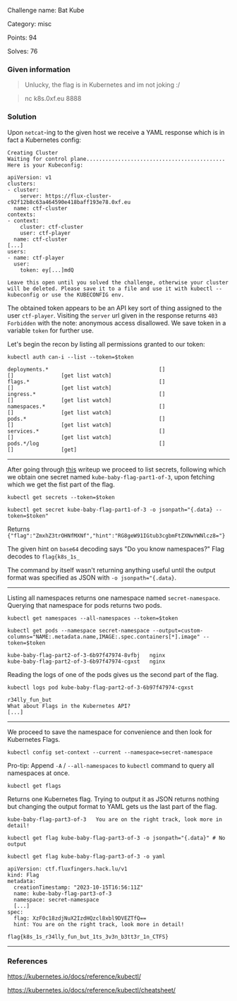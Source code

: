 Challenge name: Bat Kube

Category: misc

Points: 94

Solves: 76


### Given information

> Unlucky, the flag is in Kubernetes and im not joking :/

> nc k8s.0xf.eu 8888

### Solution

Upon `netcat`-ing to the given host we receive a YAML response which is in fact a Kubernetes config:

```
Creating Cluster
Waiting for control plane............................................
Here is your Kubeconfig:

apiVersion: v1
clusters:
- cluster:
    server: https://flux-cluster-c92f12b8c63a464590e418baff193e78.0xf.eu
  name: ctf-cluster
contexts:
- context:
    cluster: ctf-cluster
    user: ctf-player
  name: ctf-cluster
[...]
users:
- name: ctf-player
  user:
    token: ey[...]mdQ

Leave this open until you solved the challenge, otherwise your cluster will be deleted. Please save it to a file and use it with kubectl --kubeconfig or use the KUBECONFIG env.
```

The obtained token appears to be an API key sort of thing assigned to the user `ctf-player`. Visiting the `server` url given in the response returns `403 Forbidden` with the note: anonymous access disallowed. We save token in a variable `token` for further use.

Let's begin the recon by listing all permissions granted to our token:
```
kubectl auth can-i --list --token=$token
```

```
deployments.*                                   []                                     []               [get list watch]
flags.*                                         []                                     []               [get list watch]
ingress.*                                       []                                     []               [get list watch]
namespaces.*                                    []                                     []               [get list watch]
pods.*                                          []                                     []               [get list watch]
services.*                                      []                                     []               [get list watch]
pods.*/log                                      []                                     []               [get]
```

---

After going through [this](https://ctftime.org/writeup/30561) writeup we proceed to list secrets, following which we obtain one secret named `kube-baby-flag-part1-of-3`, upon fetching which we get the fist part of the flag.

```
kubectl get secrets --token=$token
```

```
kubectl get secret kube-baby-flag-part1-of-3 -o jsonpath="{.data} --token=$token"
```

Returns `{"flag":"ZmxhZ3trOHNfMXNf","hint":"RG8geW91IGtub3cgbmFtZXNwYWNlcz8="}`

The given hint on `base64` decoding says "Do you know namespaces?"
Flag decodes to `flag{k8s_1s_`

The command by itself wasn't returning anything useful until the output format was specified as JSON with `-o jsonpath="{.data}`.

---

Listing all namespaces returns one namespace named `secret-namespace`. Querying that namespace for pods returns two pods.

```
kubectl get namespaces --all-namespaces --token=$token
```

```
kubectl get pods --namespace secret-namespace --output=custom-columns="NAME:.metadata.name,IMAGE:.spec.containers[*].image" --token=$token
```

```
kube-baby-flag-part2-of-3-6b97f47974-8vfbj   nginx
kube-baby-flag-part2-of-3-6b97f47974-cgxst   nginx
```

Reading the logs of one of the pods gives us the second part of the flag.

```
kubectl logs pod kube-baby-flag-part2-of-3-6b97f47974-cgxst
```

```
r34lly_fun_but
What about Flags in the Kubernetes API?
[...]
```

---

We proceed to save the namespace for convenience and then look for Kubernetes Flags.

```
kubectl config set-context --current --namespace=secret-namespace
```

Pro-tip: Append `-A` / `--all-namespaces` to `kubectl` command to query all namespaces at once.

```
kubectl get flags
```

Returns one Kubernetes flag. Trying to output it as JSON returns nothing but changing the output format to YAML gets us the last part of the flag.

```
kube-baby-flag-part3-of-3   You are on the right track, look more in detail!
```

```
kubectl get flag kube-baby-flag-part3-of-3 -o jsonpath="{.data}" # No output
```

```
kubectl get flag kube-baby-flag-part3-of-3 -o yaml
```

```
apiVersion: ctf.fluxfingers.hack.lu/v1
kind: Flag
metadata:
  creationTimestamp: "2023-10-15T16:56:11Z"
  name: kube-baby-flag-part3-of-3
  namespace: secret-namespace
  [...]
spec:
  flag: XzF0c18zdjNuX2IzdHQzcl8xbl9DVEZTfQ==
  hint: You are on the right track, look more in detail!
```

`flag{k8s_1s_r34lly_fun_but_1ts_3v3n_b3tt3r_1n_CTFS}`

---

### References

https://kubernetes.io/docs/reference/kubectl/

https://kubernetes.io/docs/reference/kubectl/cheatsheet/
